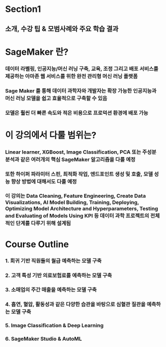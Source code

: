 # Section1
## 소개, 수강 팁 & 모범사례와 주요 학습 결과

# SageMaker 란?
### 데이터 라벨링, 인공지능/머신 러닝 구축, 교육, 조정 그리고 배포 서비스를 제공하는 아마존 웹 서비스를 위한 완전 관리형 머신 러닝 플랫폼
### Sage Maker 를 통해 데이터 과학자와 개발자는 확장 가능한 인공지능과 머신 러닝 모델을 쉽고 효율적으로 구축할 수 있음
### 모델은 훨씬 더 빠른 속도와 적은 비용으로 프로덕션 환경에 배포 가능

# 이 강의에서 다룰 범위는?
### Linear learner, XGBoost, Image Classification, PCA 또는 주성분 분석과 같은 여러개의 핵심 SageMaker 알고리즘을 다룰 예정
### 또한 하이퍼 파라미터 스핀, 최적화 작업, 엔드포인트 생성 및 호출, 모델 성능 향상 방법에 대해서도 다룰 예정
### 이 강의는 Data Cleaning, Feature Engineering, Create Data Visualizations, AI Model Building, Training, Deploying, Optimizing Model Architecture and Hyperparameters, Testing and Evaluating of Models Using KPI 등 데이터 과학 프로젝트의 전체적인 단계를 다루기 위해 설계됨


# Course Outline
### 1. 회귀 기반 직원들의 월급 예측하는 모델 구축
### 2. 고객 특성 기반 의료보험료를 예측하는 모델 구축
### 3. 소매업의 주간 매출을 예측하는 모델 구축
### 4. 흡연, 혈압, 활동성과 같은 다양한 습관을 바탕으로 심혈관 질관을 예측하는 모델 구축
### 5. Image Classification & Deep Learning
### 6. SageMaker Studio & AutoML